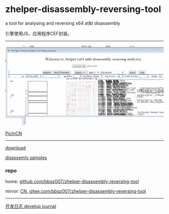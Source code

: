 # zhelper-disassembly-reversing-tool
a tool for analysing and reversing x64 at&amp;t disassembly

引擎使用JS，应用程序CEF封装。

---------------------------------------

![img](res/manual.gif)

[PicInCN](https://img2020.cnblogs.com/blog/665551/202005/665551-20200508181836160-1421244411.gif)

---------------------------------------

[download](zhelper-disassembly-reversing.7z)

[disassemly samples](res/QuartzCore.asm.xz)

### repo
home: [github.com/bbqz007/zhelper-disassembly-reversing-tool](https://github.com/bbqz007/zhelper-disassembly-reversing-tool)

mirror: [CN, gitee.com/bbqz007/zhelper-disassembly-reversing-tool](https://gitee.com/bbqz007/zhelper-disassembly-reversing-tool)

---------------------------------------

[开发日志 develop journal](https://www.cnblogs.com/bbqzsl/p/12852352.html)
